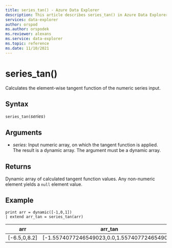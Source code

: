 ```yaml
---
title: series_tan() - Azure Data Explorer
description: This article describes series_tan() in Azure Data Explorer.
services: data-explorer
author: orspod
ms.author: orspodek
ms.reviewer: alexans
ms.service: data-explorer
ms.topic: reference
ms.date: 11/10/2021
---
```

# series_tan()

Calculates the element-wise tangent function of the numeric series input.

## Syntax

`series_tan(`*series*`)`

## Arguments

* *series*: Input numeric array, on which the tangent function is applied. The result is a dynamic array. The argument must be a dynamic array. 

## Returns

Dynamic array of calculated tangent function values. Any non-numeric element yields a `null` element value.

## Example

<!-- csl: https://help.kusto.windows.net/Samples -->
```kusto
print arr = dynamic([-1,0,1])
| extend arr_tan = series_tan(arr)
```

|arr|arr_tan|
|---|---|
|[-6.5,0,8.2]|[-1.5574077246549023,0.0,1.5574077246549023]|

